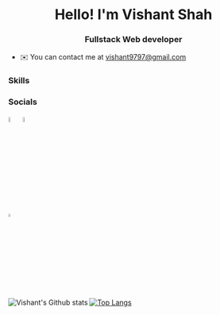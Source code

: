 <h1 align="center">Hello! I'm Vishant Shah</h1>
<h3 align="center">Fullstack Web developer</h3>

<!-- - 🌐  See my portfolio at https://kartik-p-patel.vercel.app/ -->

- ✉️ You can contact me at [vishant9797@gmail.com](mailto:vishant9797@gmail.com)

### Skills

### Socials

<p align="left">
<a href="https://www.linkedin.com/in/thevishantshah/" target="_blank" rel="noreferrer"><img src="https://raw.githubusercontent.com/danielcranney/readme-generator/main/public/icons/socials/linkedin.svg" width="5%" height="5%" /></a>
<a href="https://www.twitter.com/VishantShah10" target="_blank" rel="noreferrer"><img src="https://raw.githubusercontent.com/danielcranney/readme-generator/main/public/icons/socials/twitter.svg" width="5%" height="5%" /></a></br>
<a href="https://www.hackerrank.com/vishant9797" target="_blank" rel="noreferrer"><img src="https://raw.githubusercontent.com/rahuldkjain/github-profile-readme-generator/master/src/images/icons/Social/hackerrank.svg" alt="hackerrank" height="4%" width="4%" /></a>
</p>
<img align='left' alt = "Vishant's Github stats" src= "https://github-readme-stats.vercel.app/api?username=vishant007&show_icons=true&hide_border=true&theme=tokyonight">

[![Top Langs](https://github-readme-stats.vercel.app/api/top-langs/?username=vishant007)](https://github.com/vishant007/github-readme-stats)
